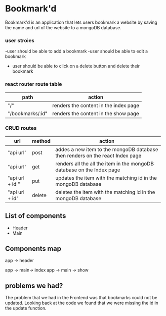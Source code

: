 # Bookmark'd

Bookmark'd is an application that lets users bookmark a website by saving the name and url of the website to a mongoDB database.

### user stroies

-user should be able to add a bookmark
-user should be able to edit a bookmark

- user should be able to click on a delete button and delete their bookmark

### react router route table

| path             | action                                |
| ---------------- | ------------------------------------- |
| "/"              | renders the content in the index page |
| "/bookmarks/:id" | renders the content in the show page  |

### CRUD routes

| url             | method | action                                                                        |
| --------------- | ------ | ----------------------------------------------------------------------------- |
| "api url"       | post   | addes a new item to the mongoDB database then renders on the react Index page |
| "api url"       | get    | renders all the all the item in the mongoDB database on the Index page        |
| "api url + id " | put    | updates the item with the matching id in the mongoDB database                 |
| "api url + id"  | delete | deletes the item with the matching id in the mongoDB database                 |

## List of components

- Header
- Main

## Components map

app -> header

app -> main-> index
app -> main -> show

## problems we had?

The problem that we had in the Frontend was that bookmarks could not be updated. Looking back at the code we found that we were missing the id in the update function.
